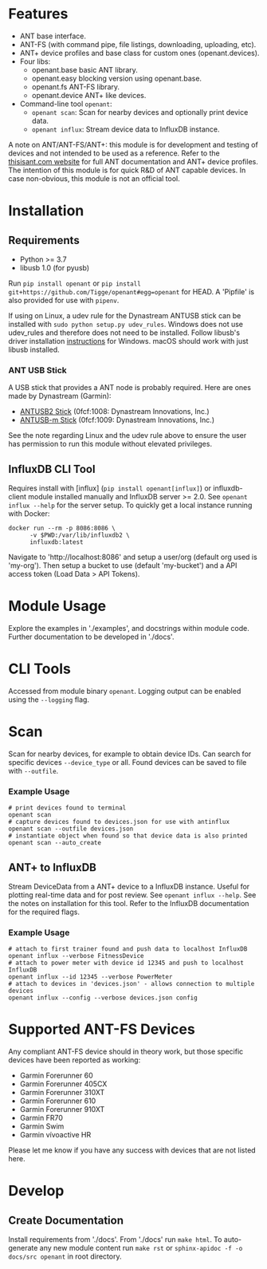 # Features

* ANT base interface.
* ANT-FS (with command pipe, file listings, downloading, uploading, etc).
* ANT+ device profiles and base class for custom ones (openant.devices).
* Four libs:
    * openant.base basic ANT library.
    * openant.easy blocking version using openant.base.
    * openant.fs ANT-FS library.
    * openant.device ANT+ like devices.
* Command-line tool `openant`:
    * `openant scan`: Scan for nearby devices and optionally print device data.
    * `openant influx`: Stream device data to InfluxDB instance.

A note on ANT/ANT-FS/ANT+: this module is for development and testing of devices and not intended to be used as a reference. Refer to the [thisisant.com website](https://www.thisisant.com/) for full ANT documentation and ANT+ device profiles. The intention of this module is for quick R&D of ANT capable devices. In case non-obvious, this module is not an official tool.

# Installation

## Requirements

* Python >= 3.7
* libusb 1.0 (for pyusb)

Run `pip install openant` or `pip install git+https://github.com/Tigge/openant#egg=openant` for HEAD. A 'Pipfile' is also provided for use with `pipenv`.

If using on Linux, a udev rule for the Dynastream ANTUSB stick can be installed with `sudo python setup.py udev_rules`. Windows does not use udev_rules and therefore does not need to be installed. Follow libusb's driver installation [instructions](https://github.com/libusb/libusb/wiki/Windows#Driver_Installation) for Windows. macOS should work with just libusb installed.

### ANT USB Stick

A USB stick that provides a ANT node is probably required. Here are ones made by Dynastream (Garmin):

* [ANTUSB2 Stick](http://www.thisisant.com/developer/components/antusb2/) (0fcf:1008: Dynastream Innovations, Inc.)
* [ANTUSB-m Stick](http://www.thisisant.com/developer/components/antusb-m/) (0fcf:1009: Dynastream Innovations, Inc.)

See the note regarding Linux and the udev rule above to ensure the user has permission to run this module without elevated privileges.

## InfluxDB CLI Tool

Requires install with [influx] (`pip install openant[influx]`) or influxdb-client module installed manually and InfluxDB server >= 2.0. See `openant influx --help` for the server setup. To quickly get a local instance running with Docker:

```
docker run --rm -p 8086:8086 \
      -v $PWD:/var/lib/influxdb2 \
      influxdb:latest
```

Navigate to 'http://localhost:8086' and setup a user/org (default org used is 'my-org'). Then setup a bucket to use (default 'my-bucket') and a API access token (Load Data > API Tokens).

# Module Usage

Explore the examples in './examples', and docstrings within module code. Further documentation to be developed in './docs'.

# CLI Tools

Accessed from module binary `openant`. Logging output can be enabled using the `--logging` flag.

# Scan

Scan for nearby devices, for example to obtain device IDs. Can search for specific devices `--device_type` or all. Found devices can be saved to file with `--outfile`.

### Example Usage

```
# print devices found to terminal
openant scan
# capture devices found to devices.json for use with antinflux
openant scan --outfile devices.json
# instantiate object when found so that device data is also printed
openant scan --auto_create
```

## ANT+ to InfluxDB

Stream DeviceData from a ANT+ device to a InfluxDB instance. Useful for plotting real-time data and for post review. See `openant influx --help`. See the notes on installation for this tool. Refer to the InfluxDB documentation for the required flags.

### Example Usage

```
# attach to first trainer found and push data to localhost InfluxDB
openant influx --verbose FitnessDevice
# attach to power meter with device id 12345 and push to localhost InfluxDB
openant influx --id 12345 --verbose PowerMeter
# attach to devices in 'devices.json' - allows connection to multiple devices
openant influx --config --verbose devices.json config
```

# Supported ANT-FS Devices

Any compliant ANT-FS device should in theory work, but those specific devices have been reported as working:

 - Garmin Forerunner 60
 - Garmin Forerunner 405CX
 - Garmin Forerunner 310XT
 - Garmin Forerunner 610
 - Garmin Forerunner 910XT
 - Garmin FR70
 - Garmin Swim
 - Garmin vívoactive HR

Please let me know if you have any success with devices that are not listed here.

# Develop

## Create Documentation

Install requirements from './docs'. From './docs' run `make html`. To auto-generate any new module content run `make rst` or `sphinx-apidoc -f -o docs/src openant` in root directory.
